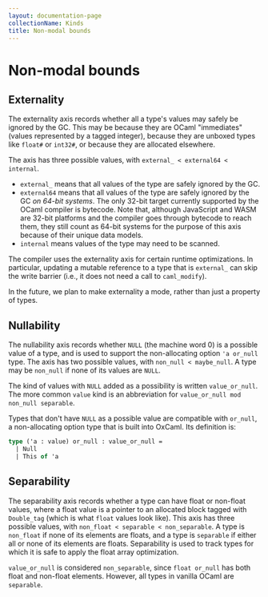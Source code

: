 ```yaml
---
layout: documentation-page
collectionName: Kinds
title: Non-modal bounds
---
```


# Non-modal bounds

## Externality

The externality axis records whether all a type's values may safely be ignored
by the GC.  This may be because they are OCaml "immediates" (values represented
by a tagged integer), because they are unboxed types like `float#` or `int32#`,
or because they are allocated elsewhere.

The axis has three possible values, with `external_ < external64 < internal`.
* `external_` means that all values of the type are safely ignored by the
  GC.
* `external64` means that all values of the type are safely ignored by the GC
  _on 64-bit systems_. The only 32-bit target currently supported by the OCaml
  compiler is bytecode. Note that, although JavaScript and WASM are 32-bit
  platforms and the compiler goes through bytecode to reach them, they still
  count as 64-bit systems for the purpose of this axis because of their unique
  data models.
* `internal` means values of the type may need to be scanned.

The compiler uses the externality axis for certain runtime optimizations. In
particular, updating a mutable reference to a type that is `external_` can skip
the write barrier (i.e., it does not need a call to `caml_modify`).

In the future, we plan to make externality a mode, rather than just a property
of types.

## Nullability

The nullability axis records whether `NULL` (the machine word 0) is a possible
value of a type, and is used to support the non-allocating option `'a or_null`
type. The axis has two possible values, with `non_null < maybe_null`. A type may
be `non_null` if none of its values are `NULL`.

The kind of values with `NULL` added as a possibility is written
`value_or_null`. The more common `value` kind is an abbreviation for
`value_or_null mod non_null separable`.

Types that don't have `NULL` as a possible value are
compatible with `or_null`, a non-allocating option type that is built into
OxCaml.  Its definition is:
```ocaml
type ('a : value) or_null : value_or_null =
  | Null
  | This of 'a
```

## Separability

The separability axis records whether a type can have float or non-float values, where a float value is a pointer to an allocated block tagged with `Double_tag` (which is what `float` values look like).
This axis has three possible values, with `non_float < separable < non_separable`. A type is `non_float` if none of its elements are floats, and a type is `separable` if either all or none of its elements are floats. Separability is used to track types for which it is safe
to apply the float array optimization.

`value_or_null` is considered `non_separable`, since `float or_null` has both float
and non-float elements. However, all types in vanilla OCaml are `separable`.
